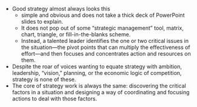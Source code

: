 - Good strategy almost always looks this
    - simple and obvious and does not take a thick deck of PowerPoint slides to explain. 
    - It does not pop out of some “strategic management” tool, matrix, chart, triangle, or fill-in-the-blanks scheme. 
    - Instead, a talented leader identifies the one or two critical issues in the situation—the pivot points that can
multiply the effectiveness of effort—and then focuses and concentrates action and resources on them.
- Despite the roar of voices wanting to equate strategy with ambition, leadership, “vision,” planning,
or the economic logic of competition, strategy is none of these. 
- The core of strategy work is always the same: discovering the critical factors in a situation and designing a way of coordinating and
focusing actions to deal with those factors.
